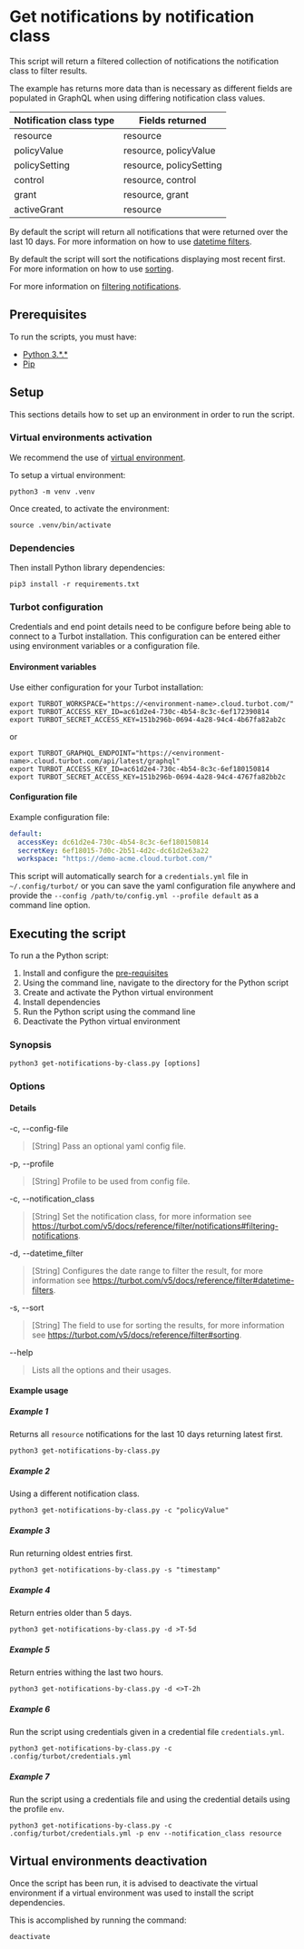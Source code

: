 # Get notifications by notification class

This script will return a filtered collection of notifications the notification class to filter results.

The example has returns more data than is necessary as different fields are populated in GraphQL when using differing
notification class values.

| Notification class type  | Fields returned         |
|--------------------------|-------------------------|
| resource                 | resource                |
| policyValue              | resource, policyValue   |
| policySetting            | resource, policySetting |
| control                  | resource, control       |
| grant                    | resource, grant         |
| activeGrant              | resource                |

By default the script will return all notifications that were returned over the last 10 days.
For more information on how to use [datetime filters](https://turbot.com/v5/docs/reference/filter#datetime-filters).

By default the script will sort the notifications displaying most recent first.
For more information on how to use [sorting](https://turbot.com/v5/docs/reference/filter#sorting).

For more information on [filtering notifications](https://turbot.com/v5/docs/reference/filter/notifications#filtering-notifications).

## Prerequisites

To run the scripts, you must have:

- [Python 3.\*.\*](https://www.python.org/downloads/)
- [Pip](https://pip.pypa.io/en/stable/installing/)

## Setup

This sections details how to set up an environment in order to run the script.

### Virtual environments activation

We recommend the use of [virtual environment](https://docs.python.org/3/library/venv.html).

To setup a virtual environment:

```shell
python3 -m venv .venv
```

Once created, to activate the environment:

```shell
source .venv/bin/activate
```

### Dependencies

Then install Python library dependencies:

```shell
pip3 install -r requirements.txt
```

### Turbot configuration

Credentials and end point details need to be configure before being able to connect to a Turbot installation.
This configuration can be entered either using environment variables or a configuration file.

#### Environment variables

Use either configuration for your Turbot installation:

```shell
export TURBOT_WORKSPACE="https://<environment-name>.cloud.turbot.com/"
export TURBOT_ACCESS_KEY_ID=ac61d2e4-730c-4b54-8c3c-6ef172390814
export TURBOT_SECRET_ACCESS_KEY=151b296b-0694-4a28-94c4-4b67fa82ab2c
```

or

```shell
export TURBOT_GRAPHQL_ENDPOINT="https://<environment-name>.cloud.turbot.com/api/latest/graphql"
export TURBOT_ACCESS_KEY_ID=ac61d2e4-730c-4b54-8c3c-6ef180150814
export TURBOT_SECRET_ACCESS_KEY=151b296b-0694-4a28-94c4-4767fa82bb2c
```

#### Configuration file

Example configuration file:

```yaml
default:
  accessKey: dc61d2e4-730c-4b54-8c3c-6ef180150814
  secretKey: 6ef18015-7d0c-2b51-4d2c-dc61d2e63a22
  workspace: "https://demo-acme.cloud.turbot.com/"
```

This script will automatically search for a `credentials.yml` file in `~/.config/turbot/` or you can save the yaml configuration file anywhere and provide the `--config /path/to/config.yml --profile default` as a command line option.

## Executing the script

To run a the Python script:

1. Install and configure the [pre-requisites](#pre-requisites)
1. Using the command line, navigate to the directory for the Python script
1. Create and activate the Python virtual environment
1. Install dependencies
1. Run the Python script using the command line
1. Deactivate the Python virtual environment

### Synopsis

```shell
python3 get-notifications-by-class.py [options]
```

### Options

#### Details

-c, --config-file

> [String] Pass an optional yaml config file.

-p, --profile

> [String] Profile to be used from config file.

-c, --notification_class

> [String] Set the notification class, for more information see https://turbot.com/v5/docs/reference/filter/notifications#filtering-notifications.

-d, --datetime_filter

> [String] Configures the date range to filter the result, for more information see https://turbot.com/v5/docs/reference/filter#datetime-filters.

-s, --sort

> [String] The field to use for sorting the results, for more information see https://turbot.com/v5/docs/reference/filter#sorting.

--help

> Lists all the options and their usages.

#### Example usage

##### Example 1

Returns all `resource` notifications for the last 10 days returning latest first.

```shell
python3 get-notifications-by-class.py 
```

##### Example 2

Using a different notification class.

```shell
python3 get-notifications-by-class.py -c "policyValue"
```

##### Example 3

Run returning oldest entries first.

```shell
python3 get-notifications-by-class.py -s "timestamp"
```

##### Example 4

Return entries older than 5 days.

```shell
python3 get-notifications-by-class.py -d >T-5d
```

##### Example 5

Return entries withing the last two hours.

```shell
python3 get-notifications-by-class.py -d <>T-2h
```

##### Example 6

Run the script using credentials given in a credential file `credentials.yml`.

```shell
python3 get-notifications-by-class.py -c .config/turbot/credentials.yml
```

##### Example 7

Run the script using a credentials file and using the credential details using the profile `env`.

```shell
python3 get-notifications-by-class.py -c .config/turbot/credentials.yml -p env --notification_class resource
```

## Virtual environments deactivation

Once the script has been run, it is advised to deactivate the virtual environment if a virtual environment was used
to install the script dependencies.

This is accomplished by running the command:

```shell
deactivate
```
